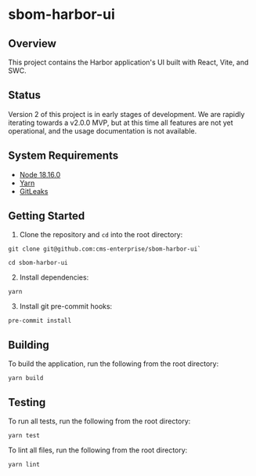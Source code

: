 # sbom-harbor-ui

## Overview

This project contains the Harbor application's UI built with React, Vite, and SWC.

## Status

Version 2 of this project is in early stages of development. We are rapidly iterating towards a v2.0.0 MVP,
but at this time all features are not yet operational, and the usage documentation is not available.

## System Requirements

- [Node 18.16.0](https://nodejs.org/en/download)
- [Yarn](https://yarnpkg.com/getting-started/install)
- [GitLeaks](https://github.com/gitleaks/gitleaks/tree/master#installing)

## Getting Started

1. Clone the repository and `cd` into the root directory:

```shell
git clone git@github.com:cms-enterprise/sbom-harbor-ui`

cd sbom-harbor-ui
```

2. Install dependencies:

```shell
yarn
```

3. Install git pre-commit hooks:

```shell
pre-commit install
```

## Building

To build the application, run the following from the root directory:

```shell
yarn build
```

## Testing

To run all tests, run the following from the root directory:

```shell
yarn test
```

To lint all files, run the following from the root directory:

```shell
yarn lint
```
